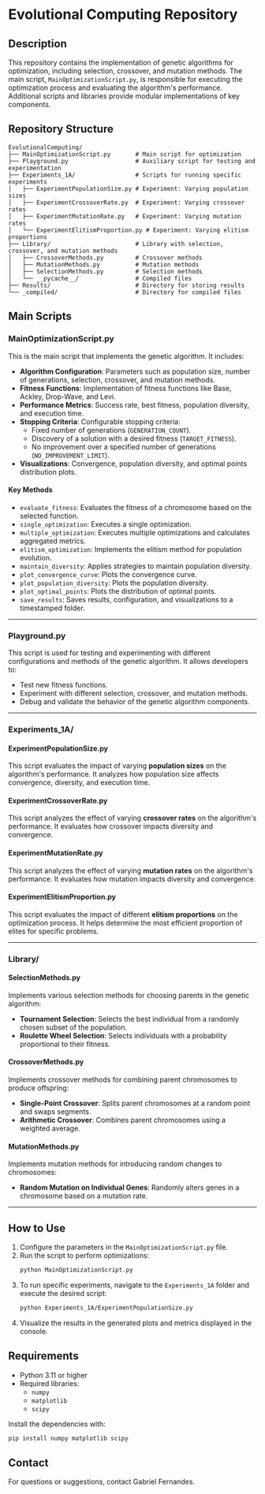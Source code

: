 # Evolutional Computing Repository

## Description
This repository contains the implementation of genetic algorithms for optimization, including selection, crossover, and mutation methods. The main script, `MainOptimizationScript.py`, is responsible for executing the optimization process and evaluating the algorithm's performance. Additional scripts and libraries provide modular implementations of key components.

## Repository Structure
```
EvolutionalComputing/
├── MainOptimizationScript.py       # Main script for optimization
├── Playground.py                   # Auxiliary script for testing and experimentation
├── Experiments_1A/                 # Scripts for running specific experiments
│   ├── ExperimentPopulationSize.py # Experiment: Varying population sizes
│   ├── ExperimentCrossoverRate.py  # Experiment: Varying crossover rates
│   ├── ExperimentMutationRate.py   # Experiment: Varying mutation rates
│   └── ExperimentElitismProportion.py # Experiment: Varying elitism proportions
├── Library/                        # Library with selection, crossover, and mutation methods
│   ├── CrossoverMethods.py         # Crossover methods
│   ├── MutationMethods.py          # Mutation methods
│   ├── SelectionMethods.py         # Selection methods
│   └── __pycache__/                # Compiled files
├── Results/                        # Directory for storing results
└── _compiled/                      # Directory for compiled files
```

## Main Scripts

### MainOptimizationScript.py
This is the main script that implements the genetic algorithm. It includes:
- **Algorithm Configuration**: Parameters such as population size, number of generations, selection, crossover, and mutation methods.
- **Fitness Functions**: Implementation of fitness functions like Base, Ackley, Drop-Wave, and Levi.
- **Performance Metrics**: Success rate, best fitness, population diversity, and execution time.
- **Stopping Criteria**: Configurable stopping criteria:
  - Fixed number of generations (`GENERATION_COUNT`).
  - Discovery of a solution with a desired fitness (`TARGET_FITNESS`).
  - No improvement over a specified number of generations (`NO_IMPROVEMENT_LIMIT`).
- **Visualizations**: Convergence, population diversity, and optimal points distribution plots.

#### Key Methods
- `evaluate_fitness`: Evaluates the fitness of a chromosome based on the selected function.
- `single_optimization`: Executes a single optimization.
- `multiple_optimization`: Executes multiple optimizations and calculates aggregated metrics.
- `elitism_optimization`: Implements the elitism method for population evolution.
- `maintain_diversity`: Applies strategies to maintain population diversity.
- `plot_convergence_curve`: Plots the convergence curve.
- `plot_population_diversity`: Plots the population diversity.
- `plot_optimal_points`: Plots the distribution of optimal points.
- `save_results`: Saves results, configuration, and visualizations to a timestamped folder.

---

### Playground.py
This script is used for testing and experimenting with different configurations and methods of the genetic algorithm. It allows developers to:
- Test new fitness functions.
- Experiment with different selection, crossover, and mutation methods.
- Debug and validate the behavior of the genetic algorithm components.

---

### Experiments_1A/

#### ExperimentPopulationSize.py
This script evaluates the impact of varying **population sizes** on the algorithm's performance. It analyzes how population size affects convergence, diversity, and execution time.

#### ExperimentCrossoverRate.py
This script analyzes the effect of varying **crossover rates** on the algorithm's performance. It evaluates how crossover impacts diversity and convergence.

#### ExperimentMutationRate.py
This script analyzes the effect of varying **mutation rates** on the algorithm's performance. It evaluates how mutation impacts diversity and convergence.

#### ExperimentElitismProportion.py
This script evaluates the impact of different **elitism proportions** on the optimization process. It helps determine the most efficient proportion of elites for specific problems.

---

### Library/

#### SelectionMethods.py
Implements various selection methods for choosing parents in the genetic algorithm:
- **Tournament Selection**: Selects the best individual from a randomly chosen subset of the population.
- **Roulette Wheel Selection**: Selects individuals with a probability proportional to their fitness.

#### CrossoverMethods.py
Implements crossover methods for combining parent chromosomes to produce offspring:
- **Single-Point Crossover**: Splits parent chromosomes at a random point and swaps segments.
- **Arithmetic Crossover**: Combines parent chromosomes using a weighted average.

#### MutationMethods.py
Implements mutation methods for introducing random changes to chromosomes:
- **Random Mutation on Individual Genes**: Randomly alters genes in a chromosome based on a mutation rate.

---

## How to Use
1. Configure the parameters in the `MainOptimizationScript.py` file.
2. Run the script to perform optimizations:
   ```bash
   python MainOptimizationScript.py
   ```
3. To run specific experiments, navigate to the `Experiments_1A` folder and execute the desired script:
   ```bash
   python Experiments_1A/ExperimentPopulationSize.py
   ```
4. Visualize the results in the generated plots and metrics displayed in the console.

## Requirements
- Python 3.11 or higher
- Required libraries:
  - `numpy`
  - `matplotlib`
  - `scipy`

Install the dependencies with:
```bash
pip install numpy matplotlib scipy
```

## Contact
For questions or suggestions, contact Gabriel Fernandes.